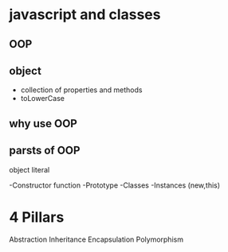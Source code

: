 # javascript and classes

## OOP

## object
- collection of properties and methods 
- toLowerCase

## why use OOP

## parsts of OOP
object literal 

-Constructor function 
-Prototype
-Classes
-Instances (new,this)


# 4 Pillars 
Abstraction
Inheritance
Encapsulation
Polymorphism
